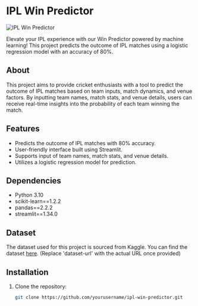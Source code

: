 # IPL Win Predictor

![IPL Win Predictor](https://github.com/yourusername/ipl-win-predictor/images/ipl-logo.jpg)

Elevate your IPL experience with our Win Predictor powered by machine learning! This project predicts the outcome of IPL matches using a logistic regression model with an accuracy of 80%.

## About

This project aims to provide cricket enthusiasts with a tool to predict the outcome of IPL matches based on team inputs, match dynamics, and venue factors. By inputting team names, match stats, and venue details, users can receive real-time insights into the probability of each team winning the match.

## Features

- Predicts the outcome of IPL matches with 80% accuracy.
- User-friendly interface built using Streamlit.
- Supports input of team names, match stats, and venue details.
- Utilizes a logistic regression model for prediction.

## Dependencies

- Python 3.10
- scikit-learn==1.2.2
- pandas==2.2.2
- streamlit==1.34.0

## Dataset

The dataset used for this project is sourced from Kaggle. You can find the dataset [here](https://www.kaggle.com/datasets/ramjidoolla/ipl-data-set). (Replace 'dataset-url' with the actual URL once provided)

## Installation

1. Clone the repository:

   ```bash
   git clone https://github.com/yourusername/ipl-win-predictor.git

